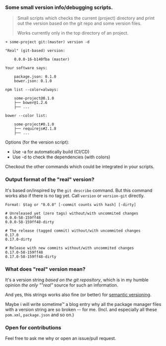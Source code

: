 ### Some small version info/debugging scripts.

> Small scripts which checks the current (project) directory
> and print out the version based on the git repo and some version files.
> 
> Works currently only in the top directory of an project.

	➜ some-project git:(master) version -d

	"Real" (git-based) version:
	
	    0.0.0-16-b140fba (master)
	
	Your software says:
	
	   	package.json: 0.1.0
	    bower.json: 0.1.0
	
	npm list --color=always:
	
	    some-project@0.1.0
	    ├── bower@1.2.6
	    ├── ...
	
	bower --color list:
	
	    some-project#0.1.0
	    ├── requirejs#2.1.8
	    ├── ...

Options (for the version script):

* Use -a for automatically build (CI/CD)
* Use -d to check the dependencies (with colors)

Checkout the other commands which could be integrated in your scripts.

### Output format of the "real" version?

It's based on/inspired by the `git describe` command.
But this command works also if there is no tag yet.
Call `version` or `version-git` directly.

	Format: $tag or "0.0.0" [-commit counts with hash] [-dirty]

	# Unreleased yet (zero tags) without/with uncommited changes
	0.0.0-58-159ff48
	0.0.0-58-159ff48-dirty
	
	# The release (tagged commit) without/with uncommited changes
	0.17.0
	0.17.0-dirty
	
	# Release with new commits without/with uncommited changes
	0.17.0-58-159ff48
	0.17.0-58-159ff48-dirty
	

### What does "real" version mean?

It's a version string *based on the git repository*,
which is in my humble opinion *the only ""real"* source for such
an information.

And yes, this strings works also fine (or better) for
[semantic versioning](http://semver.org/).

Maybe i will write sometime™ a blog entry why all the package manager files 
with a version string are so broken -- for me.
(Incl. and especially all these `pom.xml`, `package.json` and so on.)

### Open for contributions

Feel free to ask me why or open an issue/pull request.
